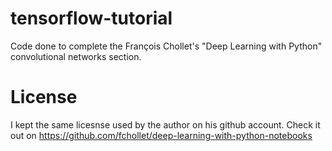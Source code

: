 # tensorflow-tutorial
Code done to complete the François Chollet's "Deep Learning with Python" convolutional networks section. 

# License

I kept the same licesnse used by the author on his github account. Check it out on https://github.com/fchollet/deep-learning-with-python-notebooks

